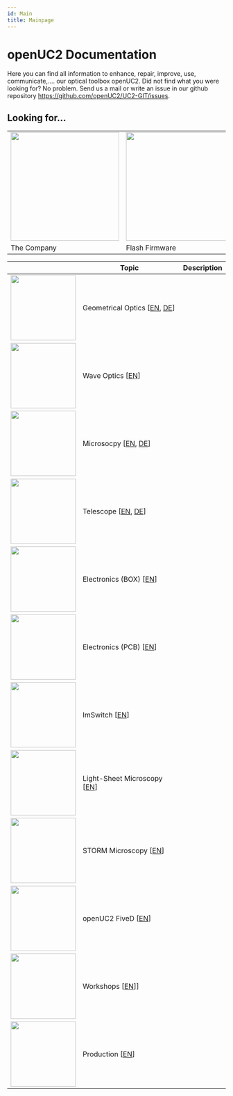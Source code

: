 ```yaml
---
id: Main
title: Mainpage
---
```

# openUC2 Documentation

Here you can find all information to enhance, repair, improve, use, communicate,.... our optical toolbox openUC2. Did not find what you were looking for? No problem. Send us a mail or write an issue in our github repository https://github.com/openUC2/UC2-GIT/issues.

## Looking for...

|   |  |  |
|---|---|---|
| <a href="http://openuc2.com/"> <img src="/img/main/openuc2.png" width="250"/> </a> | <a href="https://youseetoo.github.io/"> <img src="/img/main/youseetoo.png" width="250"/> </a> |<a href="http://youseetoo.github.io/imswitch"> <img src="/img/main/youseetooimswitch.png" width="250"/> </a> |
| The Company  | Flash Firmware | ImSwitch Web GUI |


|   |  Topic |Description |
|---|---|---|
| <img src="/img/icons/icon_geometric.png"  width="150"/> | Geometrical Optics [[EN](./01_Toolboxes/01_DiscoveryCore/ENGLISH/01_core_intro.md), [DE](./01_Toolboxes/01_DiscoveryCore/GERMAN/01_core_intro.md)] ||
| <img src="/img/icons/icon_interferometry.png"  width="150"/> | Wave Optics [[EN](./01_Toolboxes/03_DiscoveryInterferometer/01_interferometer_intro.md)] | |
| <img src="/img/icons/icon_microscopy.png"  width="150"/> | Microsocpy [[EN](./01_Toolboxes/01_DiscoveryCore/ENGLISH/04_core_microscope.md), [DE](./01_Toolboxes/01_DiscoveryCore/GERMAN/04_core_microscope.md)] | |
| <img src="/img/icons/icon_telescope.png"  width="150"/> | Telescope [[EN](./01_Toolboxes/01_DiscoveryCore/ENGLISH/03_core_telescope.md), [DE](./01_Toolboxes/01_DiscoveryCore/GERMAN/03_core_telescope.md)] | |
| <img src="/img/icons/icon_electronics.png"  width="150"/> | Electronics (BOX) [[EN](./01_Toolboxes/02_DiscoveryElectronics/01_automation_intro.md)] | |
| <img src="/img/icons/icon_electronics.png"  width="150"/> | Electronics (PCB) [[EN](./03_Electronics/01_Overview.md)] | |
| <img src="/img/icons/icon_imswitch.png"  width="150"/> | ImSwitch [[EN](./04_ImSwitch/ImSwitchInstaller.md)] | |
| <img src="/img/icons/icon_lightsheet.png"  width="150"/> | Light-Sheet Microscopy [[EN](./01_Toolboxes/03_DiscoveryInterferometer/01_interferometer_intro.md)] | |
| <img src="/img/icons/icon_storm.png"  width="150"/> | STORM Microscopy [[EN](./docs/02_Investigator/05_STORM/00_Main.md)] | |
| <img src="/img/icons/icon_xyz.png"  width="150"/> | openUC2 FiveD [[EN](./02_Investigator/02_XYZMicroscope/FiveD_v3.md)] | |
| <img src="/img/icons/icon_workshop.png"  width="150"/> | Workshops [[EN](./05_WORKSHOPS/README.md)]] | |
| <img src="/img/icons/icon_build.png"  width="150"/> | Production [[EN](./09_PRODUCTION/INVESTIGATOR/PG_XYZ_Microscope.md)] | |
